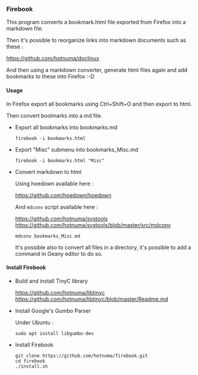 ### Firebook

This program converts a bookmark.html file exported from Firefox into a markdown file.

Then it's possible to reorganize links into markdown documents such as these :

https://github.com/hotnuma/doclinux  

And then using a markdown converter, generate html files again and add bookmarks to these into Firefox :-D



#### Usage

In Firefox export all bookmarks using Ctrl+Shift+O and then export to html.

Then convert boolmarks into a md file.

* Export all bookmarks into bookmarks.md
    
    ```
    firebook -i bookmarks.html
    ```

* Export "Misc" submenu into bookmarks_Misc.md
    
    ```
    firebook -i bookmarks.html "Misc"
    ```

* Convert markdown to html

    Using hoedown available here :
    
    https://github.com/hoedown/hoedown  
    
    And `mdconv` script available here :
    
    https://github.com/hotnuma/systools  
    https://github.com/hotnuma/systools/blob/master/src/mdconv  
    
    ```
    mdconv bookmarks_Misc.md
    ```
    
    It's possible also to convert all files in a directory, it's possible to add a command in Geany editor to do so.
    


#### Install Firebook

* Build and install TinyC library

    https://github.com/hotnuma/libtinyc  
    https://github.com/hotnuma/libtinyc/blob/master/Readme.md  

* Install Google's Gumbo Parser
    
    Under Ubuntu :
    
    ```
    sudo apt install libgumbo-dev
    ```

* Install Firebook

    ```
    git clone https://github.com/hotnuma/firebook.git
    cd firebook
    ./install.sh
    ```

    

